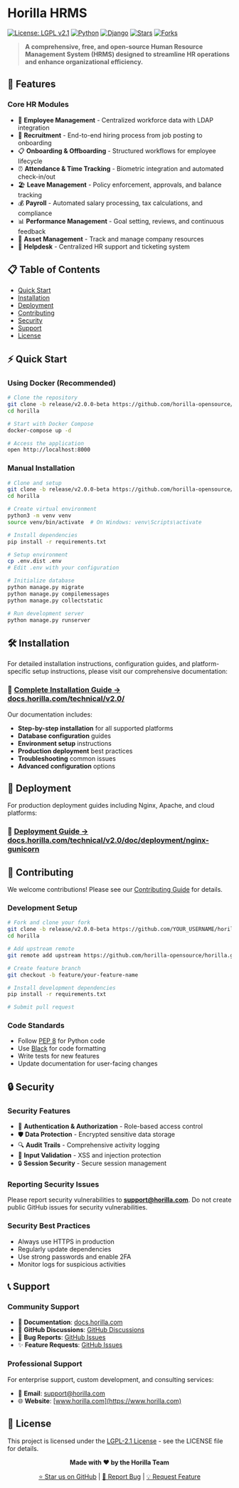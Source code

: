 # Horilla HRMS

[![License: LGPL v2.1](https://img.shields.io/badge/License-LGPL%20v2.1-blue.svg)](https://www.gnu.org/licenses/lgpl-2.1)
[![Python](https://img.shields.io/badge/python-3.11+-blue.svg)](https://www.python.org/downloads/)
[![Django](https://img.shields.io/badge/django-5.0+-green.svg)](https://www.djangoproject.com/)
[![Stars](https://img.shields.io/github/stars/horilla-opensource/horilla)](https://github.com/horilla-opensource/horilla/stargazers)
[![Forks](https://img.shields.io/github/forks/horilla-opensource/horilla)](https://github.com/horilla-opensource/horilla/network/members)

> **A comprehensive, free, and open-source Human Resource Management System (HRMS) designed to streamline HR operations and enhance organizational efficiency.**

## 🚀 Features

### Core HR Modules
- 👥 **Employee Management** - Centralized workforce data with LDAP integration
- 🎯 **Recruitment** - End-to-end hiring process from job posting to onboarding
- 📋 **Onboarding & Offboarding** - Structured workflows for employee lifecycle
- ⏰ **Attendance & Time Tracking** - Biometric integration and automated check-in/out
- 🏖️ **Leave Management** - Policy enforcement, approvals, and balance tracking
- 💰 **Payroll** - Automated salary processing, tax calculations, and compliance
- 📊 **Performance Management** - Goal setting, reviews, and continuous feedback
- 🏢 **Asset Management** - Track and manage company resources
- 🎫 **Helpdesk** - Centralized HR support and ticketing system


## 📋 Table of Contents

- [Quick Start](#-quick-start)
- [Installation](#-installation)
- [Deployment](#-deployment)
- [Contributing](#-contributing)
- [Security](#-security)
- [Support](#-support)
- [License](#-license)

## ⚡ Quick Start

### Using Docker (Recommended)

```bash
# Clone the repository
git clone -b release/v2.0.0-beta https://github.com/horilla-opensource/horilla.git
cd horilla

# Start with Docker Compose
docker-compose up -d

# Access the application
open http://localhost:8000
```

### Manual Installation

```bash
# Clone and setup
git clone -b release/v2.0.0-beta https://github.com/horilla-opensource/horilla.git
cd horilla

# Create virtual environment
python3 -m venv venv
source venv/bin/activate  # On Windows: venv\Scripts\activate

# Install dependencies
pip install -r requirements.txt

# Setup environment
cp .env.dist .env
# Edit .env with your configuration

# Initialize database
python manage.py migrate
python manage.py compilemessages
python manage.py collectstatic

# Run development server
python manage.py runserver
```


## 🛠 Installation

For detailed installation instructions, configuration guides, and platform-specific setup instructions, please visit our comprehensive documentation:

### 📖 [Complete Installation Guide → docs.horilla.com/technical/v2.0/ ](https://docs.horilla.com/technical/v2.0/)

Our documentation includes:
- **Step-by-step installation** for all supported platforms
- **Database configuration** guides
- **Environment setup** instructions
- **Production deployment** best practices
- **Troubleshooting** common issues
- **Advanced configuration** options

<!-- Need help? Check out the [Installation FAQ](https://docs.horilla.com) or reach out to our [community support](#-support). -->

## 🚀 Deployment

For production deployment guides including Nginx, Apache, and cloud platforms:
### 📖 [Deployment Guide → docs.horilla.com/technical/v2.0/doc/deployment/nginx-gunicorn](https://docs.horilla.com/technical/v2.0/doc/deployment/nginx-gunicorn)


## 🤝 Contributing

We welcome contributions! Please see our [Contributing Guide](CONTRIBUTING.md) for details.

### Development Setup

```bash
# Fork and clone your fork
git clone -b release/v2.0.0-beta https://github.com/YOUR_USERNAME/horilla.git
cd horilla

# Add upstream remote
git remote add upstream https://github.com/horilla-opensource/horilla.git

# Create feature branch
git checkout -b feature/your-feature-name

# Install development dependencies
pip install -r requirements.txt

# Submit pull request
```

### Code Standards

- Follow [PEP 8](https://pep8.org/) for Python code
- Use [Black](https://black.readthedocs.io/) for code formatting
- Write tests for new features
- Update documentation for user-facing changes

## 🔒 Security

### Security Features

- 🔐 **Authentication & Authorization** - Role-based access control
- 🛡️ **Data Protection** - Encrypted sensitive data storage
- 🔍 **Audit Trails** - Comprehensive activity logging
- 🚫 **Input Validation** - XSS and injection protection
- 🔒 **Session Security** - Secure session management

### Reporting Security Issues

Please report security vulnerabilities to **support@horilla.com**. Do not create public GitHub issues for security vulnerabilities.

### Security Best Practices

- Always use HTTPS in production
- Regularly update dependencies
- Use strong passwords and enable 2FA
- Monitor logs for suspicious activities

## 📞 Support

### Community Support

- 📖 **Documentation**: [docs.horilla.com](https://docs.horilla.com)
- 💬 **GitHub Discussions**: [GitHub Discussions](https://github.com/horilla-opensource/horilla/discussions)
- 🐛 **Bug Reports**: [GitHub Issues](https://github.com/horilla-opensource/horilla/issues)
- ✨ **Feature Requests**: [GitHub Issues](https://github.com/horilla-opensource/horilla/issues)

### Professional Support

For enterprise support, custom development, and consulting services:
- 📧 **Email**: support@horilla.com
- 🌐 **Website**: [www.horilla.com](https://www.horilla.com)


## 📄 License

This project is licensed under the [LGPL-2.1 License](LICENSE) - see the LICENSE file for details.

<div align="center">

**Made with ❤️ by the Horilla Team**

[⭐ Star us on GitHub](https://github.com/horilla-opensource/horilla) | [🐛 Report Bug](https://github.com/horilla-opensource/horilla/issues) | [💡 Request Feature](https://github.com/horilla-opensource/horilla/issues)

</div>

